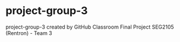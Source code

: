 # project-group-3
project-group-3 created by GitHub Classroom
Final Project SEG2105 (Rentron) - Team 3
